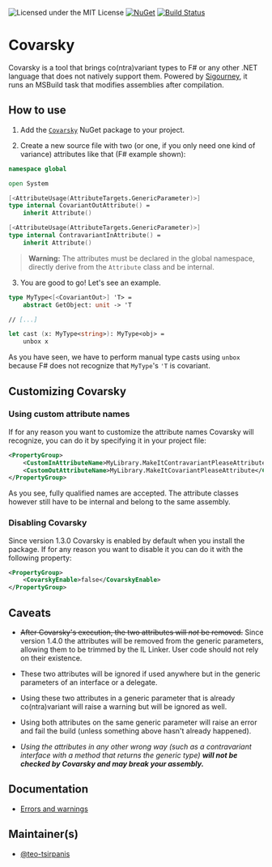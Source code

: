 ![Licensed under the MIT License](https://img.shields.io/github/license/teo-tsirpanis/Covarsky.svg)
[![NuGet](https://img.shields.io/nuget/v/Covarsky.svg)][nuget]
[![Build Status](https://img.shields.io/appveyor/ci/teo-tsirpanis/Covarsky/master.svg)](https://ci.appveyor.com/project/teo-tsirpanis/covarsky)

# Covarsky

Covarsky is a tool that brings co(ntra)variant types to F# or any other .ΝΕΤ language that does not natively support them. Powered by [Sigourney], it runs an MSBuild task that modifies assemblies after compilation.

## How to use

1. Add the [`Covarsky`][nuget] NuGet package to your project.

2. Create a new source file with two (or one, if you only need one kind of variance) attributes like that (F# example shown):

``` fsharp
namespace global

open System

[<AttributeUsage(AttributeTargets.GenericParameter)>]
type internal CovariantOutAttribute() =
    inherit Attribute()

[<AttributeUsage(AttributeTargets.GenericParameter)>]
type internal ContravariantInAttribute() =
    inherit Attribute()
```

> __Warning:__ The attributes must be declared in the global namespace, directly derive from the `Attribute` class and be internal.

3. You are good to go! Let's see an example.

``` fsharp
type MyType<[<CovariantOut>] 'T> =
    abstract GetObject: unit -> 'T

// [...]

let cast (x: MyType<string>): MyType<obj> =
    unbox x
```

As you have seen, we have to perform manual type casts using `unbox` because F# does not recognize that `MyType`'s `'T` is covariant.

## Customizing Covarsky

### Using custom attribute names

If for any reason you want to customize the attribute names Covarsky will recognize, you can do it by specifying it in your project file:

``` xml
<PropertyGroup>
    <CustomInAttributeName>MyLibrary.MakeItContravariantPleaseAttribute</CustomInAttributeName>
    <CustomOutAttributeName>MyLibrary.MakeItCovariantPleaseAttribute</CustomOutAttributeName>
</PropertyGroup>
```

As you see, fully qualified names are accepted. The attribute classes however still have to be internal and belong to the same assembly.

### Disabling Covarsky

Since version 1.3.0 Covarsky is enabled by default when you install the package. If for any reason you want to disable it you can do it with the following property:

``` xml
<PropertyGroup>
    <CovarskyEnable>false</CovarskyEnable>
</PropertyGroup>
```

## Caveats

* ~~After Covarsky's execution, the two attributes will _not_ be removed.~~ Since version 1.4.0 the attributes will be removed from the generic parameters, allowing them to be trimmed by the IL Linker. User code should not rely on their existence.

* These two attributes will be ignored if used anywhere but in the generic parameters of an interface or a delegate.

* Using these two attributes in a generic parameter that is already co(ntra)variant will raise a warning but will be ignored as well.

* Using both attributes on the same generic parameter will raise an error and fail the build (unless something above hasn't already happened).

* _Using the attributes in any other wrong way (such as a contravariant interface with a method that returns the generic type) __will not be checked by Covarsky and may break your assembly.___

## Documentation

* [Errors and warnings](docs/errors-and-warnings.md)

## Maintainer(s)

- [@teo-tsirpanis](https://github.com/teo-tsirpanis)

[nuget]: https://nuget.org/packages/Covarsky
[sigourney]: https://github.com/teo-tsirpanis/Sigourney
